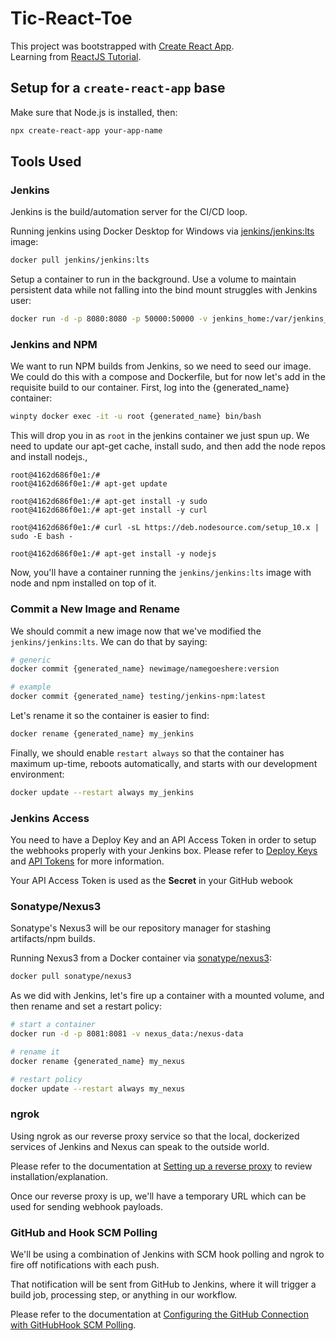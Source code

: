 # Tic-React-Toe
This project was bootstrapped with [Create React App](https://github.com/facebook/create-react-app). 
<br>Learning from [ReactJS Tutorial](https://reactjs.org/tutorial/tutorial.html). 

## Setup for a `create-react-app` base
Make sure that Node.js is installed, then: 

```sh
npx create-react-app your-app-name
```

## Tools Used

### Jenkins
Jenkins is the build/automation server for the CI/CD loop. 

Running jenkins using Docker Desktop for Windows via [jenkins/jenkins:lts](https://hub.docker.com/r/jenkins/jenkins) image:

```sh
docker pull jenkins/jenkins:lts
```

Setup a container to run in the background. Use a volume to maintain persistent data while not falling into the bind mount struggles with Jenkins user: 

```sh
docker run -d -p 8080:8080 -p 50000:50000 -v jenkins_home:/var/jenkins_home jenkins/jenkins:lts
```

### Jenkins and NPM
We want to run NPM builds from Jenkins, so we need to seed our image. We could do this with a compose and Dockerfile, but for now let's add in the requisite build to our container. First, log into the {generated_name} container: 

```sh
winpty docker exec -it -u root {generated_name} bin/bash
```

This will drop you in as `root` in the jenkins container we just spun up. We need to update our apt-get cache, install sudo, and then add the node repos and install nodejs.,

```
root@4162d686f0e1:/#
root@4162d686f0e1:/# apt-get update

root@4162d686f0e1:/# apt-get install -y sudo
root@4162d686f0e1:/# apt-get install -y curl

root@4162d686f0e1:/# curl -sL https://deb.nodesource.com/setup_10.x | sudo -E bash -

root@4162d686f0e1:/# apt-get install -y nodejs
```

Now, you'll have a container running the `jenkins/jenkins:lts` image with node and npm installed on top of it.

### Commit a New Image and Rename
We should commit a new image now that we've modified the `jenkins/jenkins:lts`. We can do that by saying: 

```sh
# generic
docker commit {generated_name} newimage/namegoeshere:version

# example
docker commit {generated_name} testing/jenkins-npm:latest
```

Let's rename it so the container is easier to find: 

```sh
docker rename {generated_name} my_jenkins
```

Finally, we should enable `restart always` so that the container has maximum up-time, reboots automatically, and starts with our development environment: 

```sh
docker update --restart always my_jenkins
```

### Jenkins Access

You need to have a Deploy Key and an API Access Token in order to setup the webhooks properly with your Jenkins box. Please refer to [Deploy Keys](https://developer.github.com/v3/guides/managing-deploy-keys/#deploy-keys) and [API Tokens](https://jenkins.io/blog/2018/07/02/new-api-token-system/) for more information. 

Your API Access Token is used as the **Secret** in your GitHub webook


### Sonatype/Nexus3
Sonatype's Nexus3 will be our repository manager for stashing artifacts/npm builds. 

Running Nexus3 from a Docker container via [sonatype/nexus3](https://hub.docker.com/r/sonatype/nexus3/):

```sh
docker pull sonatype/nexus3
```

As we did with Jenkins, let's fire up a container with a mounted volume, and then rename and set a restart policy: 

```sh
# start a container
docker run -d -p 8081:8081 -v nexus_data:/nexus-data

# rename it
docker rename {generated_name} my_nexus

# restart policy
docker update --restart always my_nexus
```

### ngrok

Using ngrok as our reverse proxy service so that the local, dockerized services of Jenkins and Nexus can speak to the outside world. 

Please refer to the documentation at [Setting up a reverse proxy](https://github.com/tylervanover/jenkins-tutorial/wiki/Configuring-the-GitHub-Connection#setting-up-a-reverse-proxy) to review installation/explanation. 

Once our reverse proxy is up, we'll have a temporary URL which can be used for sending webhook payloads. 

### GitHub and Hook SCM Polling

We'll be using a combination of Jenkins with SCM hook polling and ngrok to fire off notifications with each push. 

That notification will be sent from GitHub to Jenkins, where it will trigger a build job, processing step, or anything in our workflow. 

Please refer to the documentation at [Configuring the GitHub Connection with GitHubHook SCM Polling](https://github.com/tylervanover/jenkins-tutorial/wiki/Configuring-the-GitHub-Connection#configuring-the-github-connection-with-githubhook-scm-polling--). 
